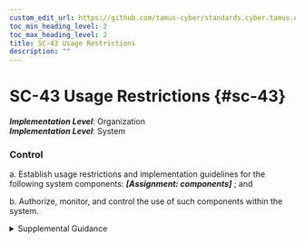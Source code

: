```yaml
---
custom_edit_url: https://github.com/tamus-cyber/standards.cyber.tamus.edu/tree/main/static/content/tamus.edu/TAMUS_profile.xml
toc_min_heading_level: 2
toc_max_heading_level: 2
title: SC-43 Usage Restrictions
description: ""
---
```


# SC-43 Usage Restrictions {#sc-43}

_**Implementation Level**_: Organization\
_**Implementation Level**_: System

### Control

a. Establish usage restrictions and implementation guidelines for the following system components: _**[Assignment: components]**_ ; and

b. Authorize, monitor, and control the use of such components within the system.

<details>
  <summary>Supplemental Guidance</summary>

a. Establish usage restrictions and implementation guidelines for the following system components: _**[Assignment: components]**_ ; and

b. Authorize, monitor, and control the use of such components within the system.

</details>

